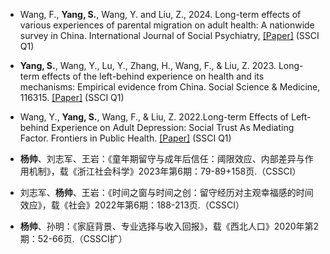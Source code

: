 - Wang, F., <strong>Yang, S.</strong>, Wang, Y. and Liu, Z., 2024. Long-term effects of various experiences of parental migration on adult health: A nationwide survey in China. International Journal of Social Psychiatry, [[Paper]](https://doi.org/10.1177/00207640231221100) (SSCI Q1)

- <strong>Yang, S.</strong>, Wang, Y., Lu, Y., Zhang, H., Wang, F., & Liu, Z. 2023. Long-term effects of the left-behind experience on health and its mechanisms: Empirical evidence from China. Social Science & Medicine, 116315. [[Paper]](https://doi.org/10.1016/j.socscimed.2023.116315) (SSCI Q1)

- Wang, Y., <strong>Yang, S.</strong>, Wang, F., & Liu, Z. 2022.Long-term Effects of Left-behind Experience on Adult Depression: Social Trust As Mediating Factor. Frontiers in Public Health. [[Paper]](https://doi.org/10.3389/fpubh.2022.957324) (SSCI Q1)

- <strong>杨帅</strong>、刘志军、王岩：《童年期留守与成年后信任：阈限效应、内部差异与作用机制》，载《浙江社会科学》2023年第6期：79-89+158页.（CSSCI）

- 刘志军、<strong>杨帅</strong>、王岩：《时间之窗与时间之创：留守经历对主观幸福感的时间效应》，载《社会》2022年第6期：188-213页.（CSSCI）

- <strong>杨帅</strong>、孙明：《家庭背景、专业选择与收入回报》，载《西北人口》2020年第2期：52-66页.（CSSCI扩）



